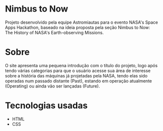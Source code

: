 # Nimbus to Now
Projeto desenvolvido pela equipe Astromiautas para o evento NASA's Space Apps Hackathon, baseado na ideia proposta pela seção Nimbus to Now: The History of NASA's Earth-observing Missions.

# Sobre
O site apresenta uma pequena introdução com o título do projeto, logo após tendo várias categorias para que o usuário acesse sua área de interesse sobre a história das máquinas já projetadas pela NASA, tendo elas sido operadas num passado distante (Past), estando em operação atualmente (Operating) ou ainda vão ser lançadas (Future).

# Tecnologias usadas
- HTML
- CSS
